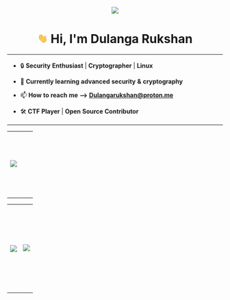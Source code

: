 </div><p align="center" ><img  src = "./gifs/about_me.gif" width = 100px></p>
<h1 align="center"><img src="./gifs/hello.gif" width="24px"> Hi, I'm Dulanga Rukshan</h1>

<p align="center">

<table align="center">

<tr border="none">
<td width="80%" align="left">

  
- 🔒 **Security Enthusiast** | **Cryptographer** | **Linux**

- 🌱 **Currently learning advanced security & cryptography**  

- 📫 **How to reach me --> [Dulangarukshan@proton.me](mailto:dulangarukshan@proton.me)**

- 🛠️ **CTF Player** | **Open Source Contributor**
  
  </tr>
</td>

<p align="center">
  <table align="center">
  <tr border="none">
    <td width="50%" align="justify-content" height="150px">
  
![](https://github-readme-stats.vercel.app/api/top-langs/?username=Dulanga-Rukshan&theme=dark&hide_border=false&include_all_commits=true&count_private=true&layout=compact)
  
  </td>

  </td>
</tr>

</table>
<table align="center">
<tr border="none">
<td width="50%" align="center" height="200px">
  
  <img  align="center"  src="https://github-readme-stats.vercel.app/api?username=Dulanga-Rukshan&theme=dark&show_icons=true&count_private=true" />
  
</td>

<td width="50%" align="center" height="200px">
  <img src="https://github-readme-streak-stats-theta-three.vercel.app?user=Dulanga-Rukshan&theme=dark"

  </td>
</tr>
</table>



